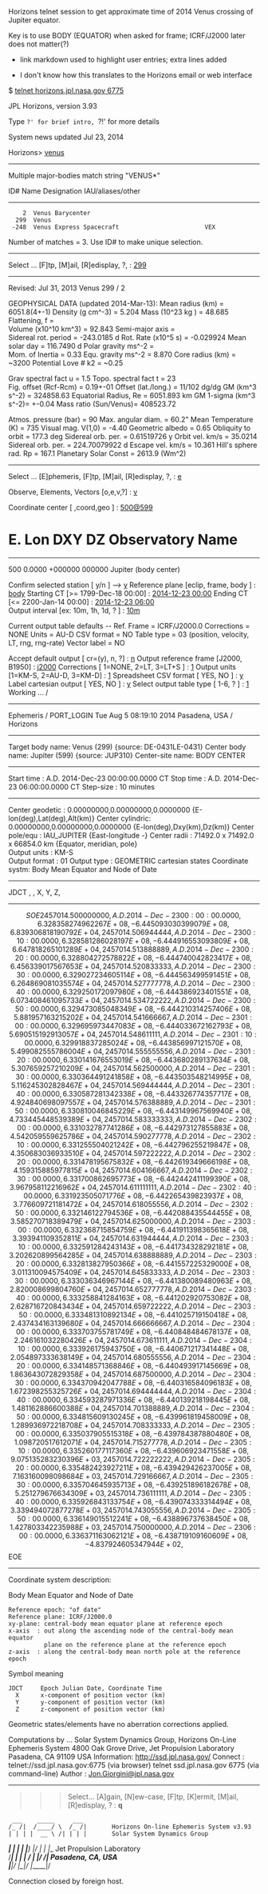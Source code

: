 Horizons telnet session to get approximate time of 2014 Venus crossing of Jupiter equator.

Key is to use BODY (EQUATOR) when asked for frame; ICRF/J2000 later does not matter(?)

- link markdown used to highlight user entries; extra lines added

- I don't know how this translates to the Horizons email or web interface



$ [telnet horizons.jpl.nasa.gov 6775](#)

JPL Horizons, version 3.93 

Type `?' for brief intro, `?!' for more details 

System news updated Jul 23, 2014
 
Horizons> [venus](#)
*******************************************************************************
 Multiple major-bodies match string "VENUS*"

  ID#      Name                               Designation  IAU/aliases/other   
  -------  ---------------------------------- -----------  ------------------- 
        2  Venus Barycenter                                                     
      299  Venus                                                                
     -248  Venus Express Spacecraft                        VEX                  
 
   Number of matches =  3. Use ID# to make unique selection.
*******************************************************************************
 Select ... [F]tp, [M]ail, [R]edisplay, ?, <cr>: [299](#)
*******************************************************************************
 Revised: Jul 31, 2013              Venus                               299 / 2
 
 GEOPHYSICAL DATA (updated 2014-Mar-13):
  Mean radius (km)      =   6051.8(4+-1)  Density (g cm^-3)     =  5.204 
  Mass (10^23 kg )      =     48.685      Flattening, f         =  
  Volume (x10^10 km^3)  =     92.843      Semi-major axis       =  
  Sidereal rot. period  =   -243.0185 d   Rot. Rate (x10^5 s)   = -0.029924 
  Mean solar day        =    116.7490 d   Polar gravity ms^-2   =   
  Mom. of Inertia       =      0.33       Equ. gravity  ms^-2   =  8.870 
  Core radius (km)      =  ~3200          Potential Love # k2   = ~0.25 

  Grav spectral fact u  =      1.5        Topo. spectral fact t =  23       
  Fig. offset (Rcf-Rcm) =      0.19+-01   Offset (lat./long.)   = 11/102 dg/dg 
  GM (km^3 s^-2)        = 324858.63       Equatorial Radius, Re = 6051.893 km 
  GM 1-sigma (km^3 s^-2)=    +-0.04       Mass ratio (Sun/Venus)= 408523.72
  
  Atmos. pressure (bar) =    90           Max. angular diam.    =   60.2" 
  Mean Temperature (K)  =  735            Visual mag. V(1,0)    =   -4.40 
  Geometric albedo      =    0.65         Obliquity to orbit    =  177.3 deg 
  Sidereal orb. per.    =    0.61519726 y Orbit vel.  km/s      =   35.0214 
  Sidereal orb. per.    =  224.70079922 d Escape vel. km/s      =   10.361 
  Hill's sphere rad. Rp =  167.1          Planetary Solar Const = 2613.9 (Wm^2) 
*******************************************************************************
 Select ... [E]phemeris, [F]tp, [M]ail, [R]edisplay, ?, <cr>: [e](#)
 
 Observe, Elements, Vectors  [o,e,v,?] : [v](#)
 
 Coordinate center [ <id>,coord,geo  ] : [500@599](#)

   #   E. Lon    DXY      DZ    Observatory Name
  --- -------- ------- -------  ----------------
  500   0.0000 +000000  000000  Jupiter (body center)
 
 Confirm selected station    [ y/n ] --> [y](#)
 Reference plane [eclip, frame, body ] : [body](#)
 Starting CT  [>=   1799-Dec-18 00:00] : [2014-12-23 00:00](#)
 Ending   CT  [<=   2200-Jan-14 00:00] : [2014-12-23 06:00](#)           
 Output interval [ex: 10m, 1h, 1d, ? ] : [10m](#)
 
 Current output table defaults --
   Ref. Frame   = ICRF/J2000.0
   Corrections  = NONE
   Units        = AU-D
   CSV format   = NO
   Table type   = 03 (position, velocity, LT, rng, rng-rate)
   Vector label = NO
 
 Accept default output [ cr=(y), n, ?] : [n](#)
 Output reference frame [J2000, B1950] : [j2000](#)
 Corrections [ 1=NONE, 2=LT, 3=LT+S ]  : [1](#)
 Output units [1=KM-S, 2=AU-D, 3=KM-D] : [1](#)
 Spreadsheet CSV format    [ YES, NO ] : [y](#)
 Label cartesian output    [ YES, NO ] : [y](#)
 Select output table type  [ 1-6, ?  ] : [1](#)
 Working ... /  
*******************************************************************************
Ephemeris / PORT_LOGIN Tue Aug  5 08:19:10 2014 Pasadena, USA    / Horizons    
*******************************************************************************
Target body name: Venus (299)                     {source: DE-0431LE-0431}
Center body name: Jupiter (599)                   {source: JUP310}
Center-site name: BODY CENTER
*******************************************************************************
Start time      : A.D. 2014-Dec-23 00:00:00.0000 CT 
Stop  time      : A.D. 2014-Dec-23 06:00:00.0000 CT 
Step-size       : 10 minutes
*******************************************************************************
Center geodetic : 0.00000000,0.00000000,0.0000000 {E-lon(deg),Lat(deg),Alt(km)}
Center cylindric: 0.00000000,0.00000000,0.0000000 {E-lon(deg),Dxy(km),Dz(km)}
Center pole/equ : IAU_JUPITER                     {East-longitude -}
Center radii    : 71492.0 x 71492.0 x 66854.0 km  {Equator, meridian, pole}    
Output units    : KM-S                                                         
Output format   : 01
Output type     : GEOMETRIC cartesian states
Coordinate systm: Body Mean Equator and Node of Date                           
*******************************************************************************
JDCT ,   , X, Y, Z,
*******************************************************************************
$$SOE
2457014.500000000, A.D. 2014-Dec-23 00:00:00.0000,  6.328358274962267E+08, -6.445093030399079E+08,  6.839306818190792E+04,
2457014.506944444, A.D. 2014-Dec-23 00:10:00.0000,  6.328581286028197E+08, -6.444916553093809E+08,  6.647818265101289E+04,
2457014.513888889, A.D. 2014-Dec-23 00:20:00.0000,  6.328804272578822E+08, -6.444740042823417E+08,  6.456339017567653E+04,
2457014.520833333, A.D. 2014-Dec-23 00:30:00.0000,  6.329027234605114E+08, -6.444563499591451E+08,  6.264869081035574E+04,
2457014.527777778, A.D. 2014-Dec-23 00:40:00.0000,  6.329250172097980E+08, -6.444386923401551E+08,  6.073408461095733E+04,
2457014.534722222, A.D. 2014-Dec-23 00:50:00.0000,  6.329473085048349E+08, -6.444210314257406E+08,  5.881957163215202E+04,
2457014.541666667, A.D. 2014-Dec-23 01:00:00.0000,  6.329695973447083E+08, -6.444033672162793E+08,  5.690515192913057E+04,
2457014.548611111, A.D. 2014-Dec-23 01:10:00.0000,  6.329918837285024E+08, -6.443856997121570E+08,  5.499082555786004E+04,
2457014.555555556, A.D. 2014-Dec-23 01:20:00.0000,  6.330141676553019E+08, -6.443680289137634E+08,  5.307659257210209E+04,
2457014.562500000, A.D. 2014-Dec-23 01:30:00.0000,  6.330364491241858E+08, -6.443503548214995E+08,  5.116245302828467E+04,
2457014.569444444, A.D. 2014-Dec-23 01:40:00.0000,  6.330587281342338E+08, -6.443326774357717E+08,  4.924840698097557E+04,
2457014.576388889, A.D. 2014-Dec-23 01:50:00.0000,  6.330810046845229E+08, -6.443149967569940E+08,  4.733445448539389E+04,
2457014.583333333, A.D. 2014-Dec-23 02:00:00.0000,  6.331032787741286E+08, -6.442973127855883E+08,  4.542059559625786E+04,
2457014.590277778, A.D. 2014-Dec-23 02:10:00.0000,  6.331255504021242E+08, -6.442796255219847E+08,  4.350683036933510E+04,
2457014.597222222, A.D. 2014-Dec-23 02:20:00.0000,  6.331478195675832E+08, -6.442619349666198E+08,  4.159315885977815E+04,
2457014.604166667, A.D. 2014-Dec-23 02:30:00.0000,  6.331700862695773E+08, -6.442442411199390E+08,  3.967958112216962E+04,
2457014.611111111, A.D. 2014-Dec-23 02:40:00.0000,  6.331923505071776E+08, -6.442265439823937E+08,  3.776609721181472E+04,
2457014.618055556, A.D. 2014-Dec-23 02:50:00.0000,  6.332146122794536E+08, -6.442088435544455E+08,  3.585270718389479E+04,
2457014.625000000, A.D. 2014-Dec-23 03:00:00.0000,  6.332368715854759E+08, -6.441911398365618E+08,  3.393941109352811E+04,
2457014.631944444, A.D. 2014-Dec-23 03:10:00.0000,  6.332591284243143E+08, -6.441734328292181E+08,  3.202620899564285E+04,
2457014.638888889, A.D. 2014-Dec-23 03:20:00.0000,  6.332813827950366E+08, -6.441557225329000E+08,  3.011310094575409E+04,
2457014.645833333, A.D. 2014-Dec-23 03:30:00.0000,  6.333036346967144E+08, -6.441380089480963E+08,  2.820008699804760E+04,
2457014.652777778, A.D. 2014-Dec-23 03:40:00.0000,  6.333258841284163E+08, -6.441202920753082E+08,  2.628716720843434E+04,
2457014.659722222, A.D. 2014-Dec-23 03:50:00.0000,  6.333481310892134E+08, -6.441025719150418E+08,  2.437434163139680E+04,
2457014.666666667, A.D. 2014-Dec-23 04:00:00.0000,  6.333703755781749E+08, -6.440848484678137E+08,  2.246161032280426E+04,
2457014.673611111, A.D. 2014-Dec-23 04:10:00.0000,  6.333926175943750E+08, -6.440671217341448E+08,  2.054897333638149E+04,
2457014.680555556, A.D. 2014-Dec-23 04:20:00.0000,  6.334148571368846E+08, -6.440493917145669E+08,  1.863643072829358E+04,
2457014.687500000, A.D. 2014-Dec-23 04:30:00.0000,  6.334370942047788E+08, -6.440316584096183E+08,  1.672398255325726E+04,
2457014.694444444, A.D. 2014-Dec-23 04:40:00.0000,  6.334593287971336E+08, -6.440139218198445E+08,  1.481162886600388E+04,
2457014.701388889, A.D. 2014-Dec-23 04:50:00.0000,  6.334815609130245E+08, -6.439961819458009E+08,  1.289936972218708E+04,
2457014.708333333, A.D. 2014-Dec-23 05:00:00.0000,  6.335037905515318E+08, -6.439784387880480E+08,  1.098720517612071E+04,
2457014.715277778, A.D. 2014-Dec-23 05:10:00.0000,  6.335260177117360E+08, -6.439606923471558E+08,  9.075135283230396E+03,
2457014.722222222, A.D. 2014-Dec-23 05:20:00.0000,  6.335482423927211E+08, -6.439429426237005E+08,  7.163160098098684E+03,
2457014.729166667, A.D. 2014-Dec-23 05:30:00.0000,  6.335704645935713E+08, -6.439251896182678E+08,  5.251279676634309E+03,
2457014.736111111, A.D. 2014-Dec-23 05:40:00.0000,  6.335926843133754E+08, -6.439074333314494E+08,  3.339494072877278E+03,
2457014.743055556, A.D. 2014-Dec-23 05:50:00.0000,  6.336149015512241E+08, -6.438896737638450E+08,  1.427803342235988E+03,
2457014.750000000, A.D. 2014-Dec-23 06:00:00.0000,  6.336371163062121E+08, -6.438719109160609E+08, -4.837924605347944E+02,
$$EOE
*******************************************************************************
Coordinate system description:

  Body Mean Equator and Node of Date

    Reference epoch: "of date"
    Reference plane: ICRF/J2000.0
    xy-plane: central-body mean equator plane at reference epoch
    x-axis  : out along the ascending node of the central-body mean equator
              plane on the reference plane at the reference epoch
    z-axis  : along the central-body mean north pole at the reference epoch

Symbol meaning  

    JDCT     Epoch Julian Date, Coordinate Time
      X      x-component of position vector (km)                               
      Y      y-component of position vector (km)                               
      Z      z-component of position vector (km)                               

Geometric states/elements have no aberration corrections applied.

 Computations by ...
     Solar System Dynamics Group, Horizons On-Line Ephemeris System
     4800 Oak Grove Drive, Jet Propulsion Laboratory
     Pasadena, CA  91109   USA
     Information: http://ssd.jpl.nasa.gov/
     Connect    : telnet://ssd.jpl.nasa.gov:6775  (via browser)
                  telnet ssd.jpl.nasa.gov 6775    (via command-line)
     Author     : Jon.Giorgini@jpl.nasa.gov
*******************************************************************************
 >>> Select... [A]gain, [N]ew-case, [F]tp, [K]ermit, [M]ail, [R]edisplay, ? : **q**
                                                                          
     ___    _____     ___                                                 
    /_ /|  /____/ \  /_ /|       Horizons On-line Ephemeris System v3.93  
    | | | |  __ \ /| | | |       Solar System Dynamics Group              
 ___| | | | |__) |/  | | |__     Jet Propulsion Laboratory                
/___| | | |  ___/    | |/__ /|   Pasadena, CA, USA                        
|_____|/  |_|/       |_____|/                                             
 
Connection closed by foreign host.


